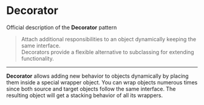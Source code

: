 # Decorator

Official description of the **Decorator** pattern
> Attach additional responsibilities to an object dynamically keeping the same interface.\
> Decorators provide a flexible alternative to subclassing for extending functionality.

---

**Decorator** allows adding new behavior to objects dynamically by placing them inside a special wrapper object.
You can wrap objects numerous times since both source and target objects follow the same interface.
The resulting object will get a stacking behavior of all its wrappers.
